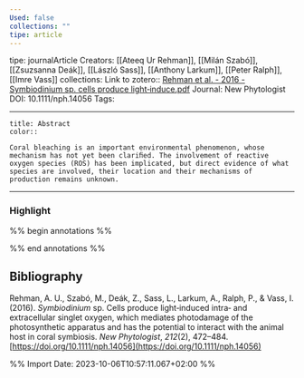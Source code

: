 ```yaml
---
Used: false
collections: ""
tipe: article
---
```

tipe: journalArticle
Creators: [[Ateeq Ur Rehman]], [[Milán Szabó]], [[Zsuzsanna Deák]], [[László Sass]], [[Anthony Larkum]], [[Peter Ralph]], [[Imre Vass]]
collections: 
Link to zotero:: [Rehman et al. - 2016 - Symbiodinium sp. cells produce light‐induce.pdf](zotero://select/library/items/8FFUXAFP)
Journal: New Phytologist
DOI: 10.1111/nph.14056
Tags: 

---
```ad-note
title: Abstract
color:: 

Coral bleaching is an important environmental phenomenon, whose mechanism has not yet been clariﬁed. The involvement of reactive oxygen species (ROS) has been implicated, but direct evidence of what species are involved, their location and their mechanisms of production remains unknown.

```

---
### Highlight

%% begin annotations %%

%% end annotations %%

## Bibliography

Rehman, A. U., Szabó, M., Deák, Z., Sass, L., Larkum, A., Ralph, P., & Vass, I. (2016). _Symbiodinium_ sp. Cells produce light‐induced intra‐ and extracellular singlet oxygen, which mediates photodamage of the photosynthetic apparatus and has the potential to interact with the animal host in coral symbiosis. _New Phytologist_, _212_(2), 472–484. [https://doi.org/10.1111/nph.14056](https://doi.org/10.1111/nph.14056)

%% Import Date: 2023-10-06T10:57:11.067+02:00 %%
